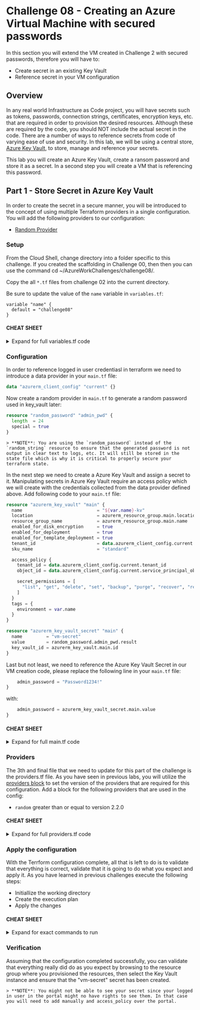 # Challenge 08 - Creating an Azure Virtual Machine with secured passwords

In this section you will extend the VM created in Challenge 2 with secured passwords, therefore you will have to:

- Create secret in an existing Key Vault
- Reference secret in your VM configuration

## Overview

In any real world Infrastructure as Code project, you will have secrets such as tokens, passwords, connection strings, certificates, encryption keys, etc. that are required in order to provision the desired resources. Although these are required by the code, you should NOT include the actual secret in the code. There are a number of ways to reference secrets from code of varying ease of use and security. In this lab, we will be using a central store, [Azure Key Vault](https://azure.microsoft.com/en-us/services/key-vault/?&ef_id=EAIaIQobChMIocnT3-Cj5QIVbx6tBh16xwXkEAAYASAAEgI-jfD_BwE:G:s&OCID=AID2000128_SEM_IMHcwqu6&MarinID=IMHcwqu6_359393301283_azure%20key%20vault_e_c__73271632300_kwd-415940116485&lnkd=Google_Azure_Brand&gclid=EAIaIQobChMIocnT3-Cj5QIVbx6tBh16xwXkEAAYASAAEgI-jfD_BwE), to store, manage and reference your secrets.

This lab you will create an Azure Key Vault, create a ransom password and store it as a secret. In a second step you will create a VM that is referencing this password.

## Part 1 - Store Secret in Azure Key Vault

In order to create the secret in a secure manner, you will be introduced to the concept of using multiple Terraform providers in a single configuration. You will add the following providers to our configuration:
 - [Random Provider](https://www.terraform.io/docs/providers/random/index.html)

### Setup

From the Cloud Shell, change directory into a folder specific to this challenge. If you created the scaffolding in Challenge 00, then then you can use the command cd ~/AzureWorkChallenges/challenge08/.

Copy the all `*.tf` files from challenge 02 into the current directory.

Be sure to update the value of the `name` variable in `variables.tf`:

```hcl
variable "name" {
  default = "challenge08"
}
```

#### CHEAT SHEET

<details>
<summary>
Expand for full variables.tf code
</summary>

```terraform
variable "name" {
  default = "challenge08"
}

variable "location" {
  default = "centralus"
}
```
</details>

### Configuration

In order to reference logged in user credentiasl in terraform we need to introduce a data provider in your `main.tf` file: 

```Terraform
data "azurerm_client_config" "current" {}
```

Now create a random provider in `main.tf` to generate a random password used in key_vault later:

```Terraform
resource "random_password" "admin_pwd" {
  length  = 24
  special = true
}
```

    > **NOTE**: You are using the `random_password` instead of the `random_string` resource to ensure that the generated password is not output in clear text to logs, etc. It will still be stored in the state file which is why it is critical to properly secure your terraform state. 

In the next step we need to create a Azure Key Vault and assign a secret to it. Manipulating secrets in Azure Key Vault require an access policy which we will create with the credentials collected from the data provider defined above. Add following code to your `main.tf` file:

```Terraform
resource "azurerm_key_vault" "main" {
  name                            = "${var.name}-kv"
  location                        = azurerm_resource_group.main.location
  resource_group_name             = azurerm_resource_group.main.name
  enabled_for_disk_encryption     = true
  enabled_for_deployment          = true
  enabled_for_template_deployment = true
  tenant_id                       = data.azurerm_client_config.current.tenant_id
  sku_name                        = "standard"

  access_policy {
    tenant_id = data.azurerm_client_config.current.tenant_id
    object_id = data.azurerm_client_config.current.service_principal_object_id

    secret_permissions = [
      "list", "get", "delete", "set", "backup", "purge", "recover", "restore",
    ]
  }
  tags = {
    environment = var.name
  }
}

resource "azurerm_key_vault_secret" "main" {
  name         = "vm-secret"
  value        = random_password.admin_pwd.result
  key_vault_id = azurerm_key_vault.main.id
}
```

Last but not least, we need to reference the Azure Key Vault Secret in our VM creation code, please replace the following line in your `main.tf` file:

```Terraform
    admin_password = "Password1234!"
}
```
with:
```Terraform
    admin_password = azurerm_key_vault_secret.main.value
}
```

#### CHEAT SHEET
<details>
<summary>
Expand for full main.tf code
</summary>

```terraform
data "azurerm_client_config" "current" {}

resource "azurerm_resource_group" "main" {
  name     = "${var.name}-rg"
  location = var.location
}

resource "random_password" "admin_pwd" {
  length  = 24
  special = true
}

resource "azurerm_key_vault" "main" {
  name                            = "${var.name}-kv"
  location                        = azurerm_resource_group.main.location
  resource_group_name             = azurerm_resource_group.main.name
  enabled_for_disk_encryption     = true
  enabled_for_deployment          = true
  enabled_for_template_deployment = true
  tenant_id                       = data.azurerm_client_config.current.tenant_id
  sku_name                        = "standard"

  access_policy {
    tenant_id = data.azurerm_client_config.current.tenant_id
    object_id = data.azurerm_client_config.current.service_principal_object_id

    secret_permissions = [
      "list", "get", "delete", "set", "backup", "purge", "recover", "restore",
    ]
  }
  tags = {
    environment = var.name
  }
}

resource "azurerm_key_vault_secret" "main" {
  name         = "vm-secret"
  value        = random_password.admin_pwd.result
  key_vault_id = azurerm_key_vault.main.id
}

resource "azurerm_virtual_network" "main" {
  name                = "${var.name}-vnet"
  address_space       = ["10.0.0.0/16"]
  location            =  azurerm_resource_group.main.location
  resource_group_name =  azurerm_resource_group.main.name
}

resource "azurerm_subnet" "main" {
  name                 = "${var.name}-subnet"
  resource_group_name  = azurerm_resource_group.main.name
  virtual_network_name = azurerm_virtual_network.main.name
  address_prefix       = "10.0.1.0/24"
}

resource "azurerm_public_ip" "main" {
  name                = "${var.name}-pubip"
  location            = azurerm_resource_group.main.location
  resource_group_name = azurerm_resource_group.main.name
  allocation_method   = "Static"
}

resource "azurerm_network_interface" "main" {
  name                = "${var.name}-nic"
  location            = azurerm_resource_group.main.location
  resource_group_name = azurerm_resource_group.main.name

  ip_configuration {
    name                          = "config1"
    subnet_id                     = azurerm_subnet.main.id
    private_ip_address_allocation = "dynamic"
    public_ip_address_id          = azurerm_public_ip.main.id
  }
}

resource "azurerm_virtual_machine" "main" {
  name                  = "${var.name}-vm"
  location              = azurerm_resource_group.main.location
  resource_group_name   = azurerm_resource_group.main.name
  network_interface_ids = [azurerm_network_interface.main.id]
  vm_size               = "Standard_A2_v2"

  storage_image_reference {
    publisher = "MicrosoftWindowsServer"
    offer     = "WindowsServer"
    sku       = "2016-Datacenter"
    version   = "latest"
  }

  storage_os_disk {
    name              = "${var.name}vm-osdisk"
    caching           = "ReadWrite"
    create_option     = "FromImage"
    managed_disk_type = "Standard_LRS"
  }

  os_profile {
    computer_name  = "${var.name}vm"
    admin_username = "testadmin"
    admin_password = azurerm_key_vault_secret.main.value
  }

  os_profile_windows_config {}
}
```

</details>


### Providers 

The 3th and final file that we need to update for this part of the challenge is the providers.tf file. As you have seen in previous labs, you will utilize the [providers block](https://www.terraform.io/docs/configuration/providers.html) to set the version of the providers that are required for this configuration. Add a block for the following providers that are used in the config:
- `random` greater than or equal to version 2.2.0

#### CHEAT SHEET

<details>
<summary>
Expand for full providers.tf code
</summary>

```terraform
provider "azurerm" {
  version = ">= 1.36"
}

terraform {
  required_version = ">= 0.12.12"
}

provider "random" {
  version = ">=2.2.0"
}
```
</details>

### Apply the configuration

With the Terrform configuration complete, all that is left to do is to validate that everything is correct, validate that it is going to do what you expect and apply it. As you have learned in previous challenges execute the following steps:
- Initiallize the working directory
- Create the execution plan
- Apply the changes

#### CHEAT SHEET

<details>
<summary>
Expand for exact commands to run
</summary>

```bash
terraform init
...
terraform plan -out tfplan
...
terraform apply tfplan
...
```
</details>

### Verification

Assuming that the configuration completed successfully, you can validate that everything really did do as you expect by browsing to the resource group where you provisioned the resources, then select the Key Vault instance and ensure that the "vm-secret" secret has been created.

    > **NOTE**: You might not be able to see your secret since your logged in user in the portal might no have rights to see them. In that case you will need to add manually and access_policy over the portal.

